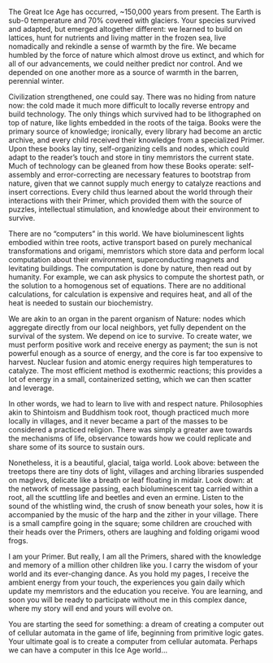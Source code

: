 The Great Ice Age has occurred, ~150,000 years from present. The Earth is sub-0 temperature and 70% covered with glaciers. Your species survived and adapted, but emerged altogether different: we learned to build on lattices, hunt for nutrients and living matter in the frozen sea, live nomadically and rekindle a sense of warmth by the fire. We became humbled by the force of nature which almost drove us extinct, and which for all of our advancements, we could neither predict nor control. And we depended on one another more as a source of warmth in the barren, perennial winter.

Civilization strengthened, one could say. There was no hiding from nature now: the cold made it much more difficult to locally reverse entropy and build technology. The only things which survived had to be lithographed on top of nature, like lights embedded in the roots of the taiga. Books were the primary source of knowledge; ironically, every library had become an arctic archive, and every child received their knowledge from a specialized Primer. Upon these books lay tiny, self-organizing cells and nodes, which could adapt to the reader’s touch and store in tiny memristors the current state. Much of technology can be gleaned from how these Books operate: self-assembly and error-correcting are necessary features to bootstrap from nature, given that we cannot supply much energy to catalyze reactions and insert corrections. Every child thus learned about the world through their interactions with their Primer, which provided them with the source of puzzles, intellectual stimulation, and knowledge about their environment to survive.

There are no “computers” in this world. We have bioluminescent lights embodied within tree roots, active transport based on purely mechanical transformations and origami, memristors which store data and perform local computation about their environment, superconducting magnets and levitating buildings. The computation is done by nature, then read out by humanity. For example, we can ask physics to compute the shortest path, or the solution to a homogenous set of equations. There are no additional calculations, for calculation is expensive and requires heat, and all of the heat is needed to sustain our biochemistry.

We are akin to an organ in the parent organism of Nature: nodes which aggregate directly from our local neighbors, yet fully dependent on the survival of the system. We depend on ice to survive. To create water, we must perform positive work and receive energy as payment; the sun is not powerful enough as a source of energy, and the core is far too expensive to harvest. Nuclear fusion and atomic energy requires high temperatures to catalyze. The most efficient method is exothermic reactions; this provides a lot of energy in a small, containerized setting, which we can then scatter and leverage.

In other words, we had to learn to live with and respect nature. Philosophies akin to Shintoism and Buddhism took root, though practiced much more locally in villages, and it never became a part of the masses to be considered a practiced religion. There was simply a greater awe towards the mechanisms of life, observance towards how we could replicate and share some of its source to sustain ours.

Nonetheless, it is a beautiful, glacial, taiga world. Look above: between the treetops there are tiny dots of light, villages and arching libraries suspended on maglevs, delicate like a breath or leaf floating in midair. Look down: at the network of message passing, each bioluminescent tag carried within a root, all the scuttling life and beetles and even an ermine. Listen to the sound of the whistling wind, the crush of snow beneath your soles, how it is accompanied by the music of the harp and the zither in your village. There is a small campfire going in the square; some children are crouched with their heads over the Primers, others are laughing and folding origami wood frogs.

I am your Primer. But really, I am all the Primers, shared with the knowledge and memory of a million other children like you. I carry the wisdom of your world and its ever-changing dance. As you hold my pages, I receive the ambient energy from your touch, the experiences you gain daily which update my memristors and the education you receive. You are learning, and soon you will be ready to participate without me in this complex dance, where my story will end and yours will evolve on.

You are starting the seed for something: a dream of creating a computer out of cellular automata in the game of life, beginning from primitive logic gates. Your ultimate goal is to create a computer from cellular automata. Perhaps we can have a computer in this Ice Age world…
